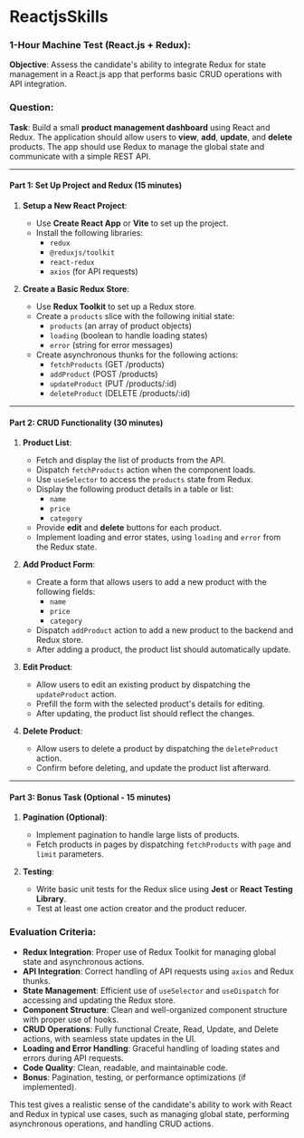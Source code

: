 # ReactjsSkills


### 1-Hour Machine Test (React.js + Redux):

**Objective**: Assess the candidate's ability to integrate Redux for state management in a React.js app that performs basic CRUD operations with API integration.

### Question:
**Task**: Build a small **product management dashboard** using React and Redux. The application should allow users to **view**, **add**, **update**, and **delete** products. The app should use Redux to manage the global state and communicate with a simple REST API.

---

#### **Part 1: Set Up Project and Redux (15 minutes)**

1. **Setup a New React Project**:
   - Use **Create React App** or **Vite** to set up the project.
   - Install the following libraries:
     - `redux`
     - `@reduxjs/toolkit`
     - `react-redux`
     - `axios` (for API requests)

2. **Create a Basic Redux Store**:
   - Use **Redux Toolkit** to set up a Redux store.
   - Create a `products` slice with the following initial state:
     - `products` (an array of product objects)
     - `loading` (boolean to handle loading states)
     - `error` (string for error messages)
   - Create asynchronous thunks for the following actions:
     - `fetchProducts` (GET /products)
     - `addProduct` (POST /products)
     - `updateProduct` (PUT /products/:id)
     - `deleteProduct` (DELETE /products/:id)

---

#### **Part 2: CRUD Functionality (30 minutes)**

1. **Product List**:
   - Fetch and display the list of products from the API.
   - Dispatch `fetchProducts` action when the component loads.
   - Use `useSelector` to access the `products` state from Redux.
   - Display the following product details in a table or list:
     - `name`
     - `price`
     - `category`
   - Provide **edit** and **delete** buttons for each product.
   - Implement loading and error states, using `loading` and `error` from the Redux state.

2. **Add Product Form**:
   - Create a form that allows users to add a new product with the following fields:
     - `name`
     - `price`
     - `category`
   - Dispatch `addProduct` action to add a new product to the backend and Redux store.
   - After adding a product, the product list should automatically update.

3. **Edit Product**:
   - Allow users to edit an existing product by dispatching the `updateProduct` action.
   - Prefill the form with the selected product's details for editing.
   - After updating, the product list should reflect the changes.

4. **Delete Product**:
   - Allow users to delete a product by dispatching the `deleteProduct` action.
   - Confirm before deleting, and update the product list afterward.

---

#### **Part 3: Bonus Task (Optional - 15 minutes)**

1. **Pagination (Optional)**:
   - Implement pagination to handle large lists of products.
   - Fetch products in pages by dispatching `fetchProducts` with `page` and `limit` parameters.

2. **Testing**:
   - Write basic unit tests for the Redux slice using **Jest** or **React Testing Library**.
   - Test at least one action creator and the product reducer.



### **Evaluation Criteria**:
- **Redux Integration**: Proper use of Redux Toolkit for managing global state and asynchronous actions.
- **API Integration**: Correct handling of API requests using `axios` and Redux thunks.
- **State Management**: Efficient use of `useSelector` and `useDispatch` for accessing and updating the Redux store.
- **Component Structure**: Clean and well-organized component structure with proper use of hooks.
- **CRUD Operations**: Fully functional Create, Read, Update, and Delete actions, with seamless state updates in the UI.
- **Loading and Error Handling**: Graceful handling of loading states and errors during API requests.
- **Code Quality**: Clean, readable, and maintainable code.
- **Bonus**: Pagination, testing, or performance optimizations (if implemented).

This test gives a realistic sense of the candidate's ability to work with React and Redux in typical use cases, such as managing global state, performing asynchronous operations, and handling CRUD actions.
